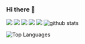 ### Hi there 👋

<img src="https://img.shields.io/badge/-HTML-e34f26?logo=html5&logoColor=fff"> <img src="https://img.shields.io/badge/-CSS-1572B6?logo=css&logoColor=fff"> <img src="https://img.shields.io/badge/-JS-F7DF1E?logo=js&logoColor=fff"> <img src="https://img.shields.io/badge/-REACT-61DAFB?logo=react&logoColor=fff"> <img src="https://img.shields.io/badge/-TYPESCRIPT-3178C6?logo=typescript&logoColor=fff">
![github stats](https://github-readme-stats.vercel.app/api?username=fatihyaldiz&count_private=true&show_icons=true&theme=radical)

![Top Languages](https://github-readme-stats.vercel.app/api/top-langs/?username=fatihyaldiz&show_icons=true&theme=radical)
